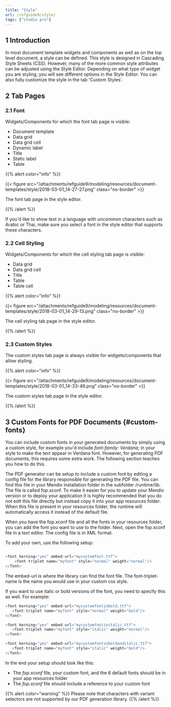 ```yaml
---
title: "Style"
url: /refguide9/style/
tags: ["studio pro"]
---
```


## 1 Introduction

In most document template widgets and components as well as on the top level document, a style can be defined. This style is designed in Cascading Style Sheets (CSS). However, many of the more common style attributes can be adjusted using the Style Editor. Depending on what type of widget you are styling, you will see different options in the Style Editor. You can also fully customize the style in the tab 'Custom Styles'.

## 2 Tab Pages

### 2.1 Font

Widgets/Components for which the font tab page is visible:

* Document template
* Data grid
* Data grid cell
* Dynamic label
* Title
* Static label
* Table

{{% alert color="info" %}}

{{< figure src="/attachments/refguide9/modeling/resources/document-templates/style/2018-03-01_14-27-27.png" class="no-border" >}}

The font tab page in the style editor.

{{% /alert %}}

If you'd like to show text in a language with uncommon characters such as Arabic or Thai, make sure you select a font in the style editor that supports these characters.

### 2.2 Cell Styling

Widgets/Components for which the cell styling tab page is visible:

* Data grid
* Data grid cell
* Title
* Table
* Table cell

{{% alert color="info" %}}

{{< figure src="/attachments/refguide9/modeling/resources/document-templates/style/2018-03-01_14-29-13.png" class="no-border" >}}

The cell styling tab page in the style editor.

{{% /alert %}}

### 2.3 Custom Styles

The custom styles tab page is always visible for widgets/components that allow styling.

{{% alert color="info" %}}

{{< figure src="/attachments/refguide9/modeling/resources/document-templates/style/2018-03-01_14-33-46.png" class="no-border" >}}

The custom styles tab page in the style editor.

{{% /alert %}}

## 3 Custom Fonts for PDF Documents {#custom-fonts}

You can include custom fonts in your generated documents by simply using a custom style, for example you'd include *font-family: Verdana;* in your style to make the text appear in Verdana font. However, for generating PDF documents, this requires some extra work. The following section teaches you how to do this.

The PDF generator can be setup to include a custom font by editing a config file for the library responsible for generating the PDF file. You can find this file in your Mendix installation folder in the subfolder /runtime/lib. The file is called fop.xconf.
To make it easier for you to update your Mendix version or to deploy your application it is highly recommended that you do not edit this file directly but instead copy it into your app resources folder. When this file is present in your resources folder, the runtime will automatically access it instead of the default file.

When you have the fop.xconf file and all the fonts in your resources folder, you can add the font you want to use to the folder. Next, open the fop.xconf file in a text editor. The config file is in XML format.

To add your own, use the following setup:

```java

<font kerning="yes" embed-url="mycustomfont.ttf">
    <font-triplet name="myfont" style="normal" weight="normal"/>
</font>
```

The embed-url is where the library can find the font file. The font-triplet-name is the name you would use in your custom css style. 

If you want to use italic or bold versions of the font, you need to specify this as well. For example:

```java
<font kerning="yes" embed-url="mycustomfontinbold.ttf">
   <font-triplet name="myfont" style="normal" weight="bold"/>
</font>

<font kerning="yes" embed-url="mycustomfontinitalic.ttf">
   <font-triplet name="myfont" style="italic" weight="normal"/>
</font>

<font kerning="yes" embed-url="mycustomfontinboldanditalic.ttf">
   <font-triplet name="myfont" style="italic" weight="bold"/>
</font>
```

In the end your setup should look like this:

* The *fop.xconf* file, your custom font, and the 6 default fonts should be in your app resources folder
* The *fop.xconf* file should include a reference to your custom font

{{% alert color="warning" %}}
Please note that characters with variant selectors are not supported by our PDF generation library. 
{{% /alert %}}
